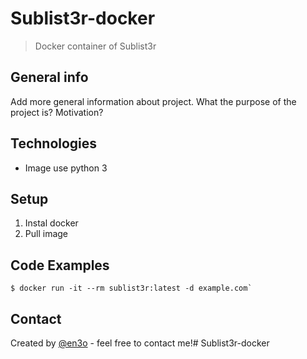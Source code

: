 # Sublist3r-docker
> Docker container of Sublist3r


## General info
Add more general information about project. What the purpose of the project is? Motivation?


## Technologies
* Image use python 3

## Setup
1. Instal docker
2. Pull image

## Code Examples
    $ docker run -it --rm sublist3r:latest -d example.com`




## Contact
Created by [@en3o](https://www.en3o.pl/) - feel free to contact me!# Sublist3r-docker
